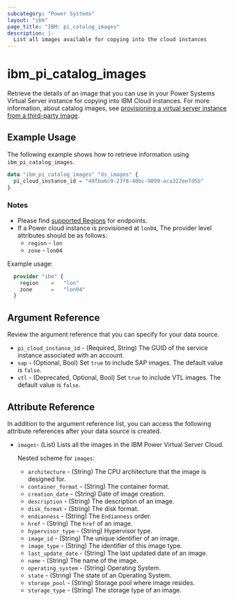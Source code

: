 ```yaml
---
subcategory: "Power Systems"
layout: "ibm"
page_title: "IBM: pi_catalog_images"
description: |-
  List all images available for copying into the cloud instances
---
```


# ibm_pi_catalog_images

Retrieve the details of an image that you can use in your Power Systems Virtual Server instance for copying into IBM Cloud instances. For more information, about catalog images, see [provisioning a virtual server instance from a third-party image](https://cloud.ibm.com/docs/virtual-servers?topic=virtual-servers-ordering-3P).

## Example Usage

The following example shows how to retrieve information using `ibm_pi_catalog_images`.

```terraform
data "ibm_pi_catalog_images" "ds_images" {
  pi_cloud_instance_id = "49fba6c9-23f8-40bc-9899-aca322ee7d5b"
}
```

### Notes

- Please find [supported Regions](https://cloud.ibm.com/apidocs/power-cloud#endpoint) for endpoints.
- If a Power cloud instance is provisioned at `lon04`, The provider level attributes should be as follows:
  - `region` - `lon`
  - `zone` - `lon04`
  
Example usage:

  ```terraform
    provider "ibm" {
      region    =   "lon"
      zone      =   "lon04"
    }
  ```
  
## Argument Reference

Review the argument reference that you can specify for your data source.

- `pi_cloud_instance_id` - (Required, String) The GUID of the service instance associated with an account.
- `sap` - (Optional, Bool) Set `true` to include SAP images. The default value is `false`.
- `vtl` - (Deprecated, Optional, Bool) Set `true` to include VTL images. The default value is `false`.

## Attribute Reference

In addition to the argument reference list, you can access the following attribute references after your data source is created.

- `images`- (List) Lists all the images in the IBM Power Virtual Server Cloud.

  Nested scheme for `images`:
  - `architecture` - (String) The CPU architecture that the image is designed for.
  - `container_format` - (String) The container format.
  - `creation_date` - (String) Date of image creation.
  - `description` - (String) The description of an image.
  - `disk_format` - (String) The disk format.
  - `endianness` - (String) The `Endianness` order.
  - `href` - (String) The `href` of an image.
  - `hypervisor_type` - (String) Hypervisor type.
  - `image_id` - (String) The unique identifier of an image.
  - `image_type` - (String) The identifier of this image type.
  - `last_update_date` - (String) The last updated date of an image.
  - `name` - (String) The name of the image.
  - `operating_system` - (String)  Operating System.
  - `state` - (String) The state of an Operating System.
  - `storage_pool` - (String) Storage pool where image resides.
  - `storage_type` - (String) The storage type of an image.
